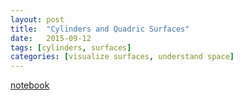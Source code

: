 ```yaml
---
layout: post
title:  "Cylinders and Quadric Surfaces"
date:   2015-09-12
tags: [cylinders, surfaces]
categories: [visualize surfaces, understand space] 
---
```


[notebook](http://nbviewer.jupyter.org/github/colliand/2015M217/blob/gh-pages/notebooks/cylinders-quadratic-surfaces.ipynb)
